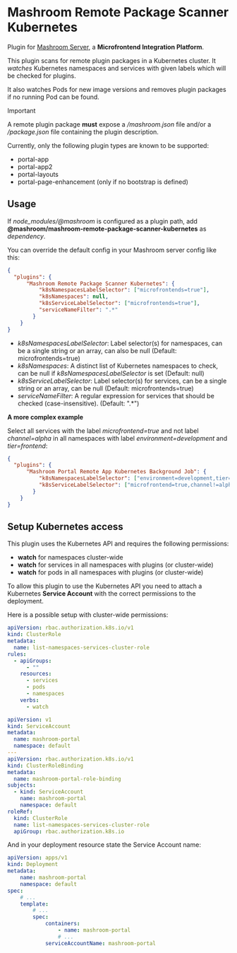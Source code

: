 
# Mashroom Remote Package Scanner Kubernetes

Plugin for [Mashroom Server](https://www.mashroom-server.com), a **Microfrontend Integration Platform**.

This plugin scans for remote plugin packages in a Kubernetes cluster.
It *watches* Kubernetes namespaces and services with given labels which will be checked for plugins.

It also watches Pods for new image versions and removes plugin packages if no running Pod can be found.

> [!IMPORTANT]
> A remote plugin package **must** expose a */mashroom.json* file and/or a */package.json* file containing the plugin description.

Currently, only the following plugin types are known to be supported:

* portal-app
* portal-app2
* portal-layouts
* portal-page-enhancement (only if no bootstrap is defined)

## Usage

If *node_modules/@mashroom* is configured as a plugin path, add **@mashroom/mashroom-remote-package-scanner-kubernetes** as *dependency*.

You can override the default config in your Mashroom server config like this:


```json
{
  "plugins": {
      "Mashroom Remote Package Scanner Kubernetes": {
          "k8sNamespacesLabelSelector": ["microfrontends=true"],
          "k8sNamespaces": null,
          "k8sServiceLabelSelector": ["microfrontends=true"],
          "serviceNameFilter": ".*"
        }
    }
}
```

* _k8sNamespacesLabelSelector_: Label selector(s) for namespaces, can be a single string or an array, can also be null (Default: microfrontends=true)
* _k8sNamespaces_: A distinct list of Kubernetes namespaces to check, can be null if _k8sNamespacesLabelSelector_ is set (Default: null)
* _k8sServiceLabelSelector_: Label selector(s) for services, can be a single string or an array, can be null (Default: microfrontends=true)
* _serviceNameFilter_: A regular expression for services that should be checked (case-insensitive). (Default: ".*")

**A more complex example**

Select all services with the label *microfrontend=true* and not label *channel=alpha* in all namespaces with label *environment=development* and *tier=frontend*:

```json
{
  "plugins": {
      "Mashroom Portal Remote App Kubernetes Background Job": {
          "k8sNamespacesLabelSelector": ["environment=development,tier=frontend"],
          "k8sServiceLabelSelector": ["microfrontend=true,channel!=alpha"]
        }
    }
}
```

## Setup Kubernetes access

This plugin uses the Kubernetes API and requires the following permissions:

 * **watch** for namespaces cluster-wide
 * **watch** for services in all namespaces with plugins (or cluster-wide)
 * **watch** for pods in all namespaces with plugins (or cluster-wide)

To allow this plugin to use the Kubernetes API you need to attach a Kubernetes **Service Account** with the correct permissions to the deployment.

Here is a possible setup with cluster-wide permissions:

```yaml
apiVersion: rbac.authorization.k8s.io/v1
kind: ClusterRole
metadata:
  name: list-namespaces-services-cluster-role
rules:
  - apiGroups:
      - ""
    resources:
      - services
      - pods
      - namespaces
    verbs:
      - watch
```

```yaml
apiVersion: v1
kind: ServiceAccount
metadata:
  name: mashroom-portal
  namespace: default
---
apiVersion: rbac.authorization.k8s.io/v1
kind: ClusterRoleBinding
metadata:
  name: mashroom-portal-role-binding
subjects:
  - kind: ServiceAccount
    name: mashroom-portal
    namespace: default
roleRef:
  kind: ClusterRole
  name: list-namespaces-services-cluster-role
  apiGroup: rbac.authorization.k8s.io
```

And in your deployment resource state the Service Account name:

```yaml
apiVersion: apps/v1
kind: Deployment
metadata:
    name: mashroom-portal
    namespace: default
spec:
    # ...
    template:
        # ...
        spec:
            containers:
                - name: mashroom-portal
                # ...
            serviceAccountName: mashroom-portal
```
